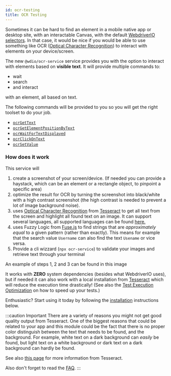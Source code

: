 ```yaml
---
id: ocr-testing
title: OCR Testing
---
```


Sometimes it can be hard to find an element in a mobile native app or desktop site, with an interactable Canvas, with the default [WebdriverIO selectors](https://webdriver.io/docs/selectors). In that case, it would be nice if you would be able to use something like OCR ([Optical Character Recognition](https://en.wikipedia.org/wiki/Optical_character_recognition)) to interact with elements on your device/screen.

The new `@wdio/ocr-service` service provides you with the option to interact with elements based on **visible text**. It will provide multiple commands to:

-   wait
-   search
-   and interact

with an element, all based on text.

The following commands will be provided to you so you will get the right toolset to do your job.

-   [`ocrGetText`](./ocr-get-text.md)
-   [`ocrGetElementPositionByText`](./ocr-get-element-position-by-text.md)
-   [`ocrWaitForTextDisplayed`](./ocr-wait-for-text-displayed.md)
-   [`ocrClickOnText`](./ocr-click-on-text.md)
-   [`ocrSetValue`](./ocr-set-value.md)

### How does it work

This service will

1. create a screenshot of your screen/device. (If needed you can provide a haystack, which can be an element or a rectangle object, to pinpoint a specific area)
1. optimize the result for OCR by turning the screenshot into black/white with a high contrast screenshot (the high contrast is needed to prevent a lot of image background noise).
1. uses [Optical Character Recognition](https://en.wikipedia.org/wiki/Optical_character_recognition) from [Tesseract](https://github.com/tesseract-ocr/tesseract) to get all text from the screen and highlight all found text on an image. It can support several languages, all supported languages can be found [here.](https://tesseract-ocr.github.io/tessdoc/Data-Files-in-different-versions.html)
1. uses Fuzzy Logic from [Fuse.js](https://fusejs.io/) to find strings that are _approximately equal_ to a given pattern (rather than exactly). This means for example that the search value `Username` can also find the text `Usename` or vice versa.
1. Provide a cli wizzard (`npx ocr-service`) to validate your images and retrieve text through your terminal

An example of steps 1, 2 and 3 can be found in this image

<!-- ![Process steps](../static/img/processing-steps.png) -->

It works with **ZERO** system dependencies (besides what WebdriverIO uses), but if needed it can also work with a local installation from [Tesseract](https://tesseract-ocr.github.io/tessdoc/) which will reduce the execution time drastically! (See also the [Test Execution Optimization](#test-execution-optimization) on how to speed up your tests.)

Enthusiastic? Start using it today by following the [installation](./getting-started) instructions below.

:::caution Important
There are a variety of reasons you might not get good quality output from Tesseract. One of the biggest reasons that could be related to your app and this module could be the fact that there is no proper color distinguish between the text that needs to be found, and the background. For example, white text on a dark background can _easily_ be found, but light text on a white background or dark text on a dark background can hardly be found.

See also [this page](https://tesseract-ocr.github.io/tessdoc/ImproveQuality) for more information from Tesseract.

Also don't forget to read the [FAQ](./more-faq).
:::
